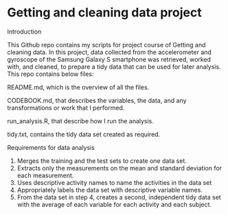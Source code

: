 # Getting and cleaning data project

Introduction

This Github repo contains my scripts for project course of Getting and cleaning data.
In this project, data collected from the accelerometer and gyroscope of the Samsung Galaxy S smartphone was retrieved, worked with, and cleaned, to prepare a tidy data that can be used for later analysis.
This repo contains below files: 

README.md, which is the overview of all the files.

CODEBOOK.md, that describes the variables, the data, and any transformations or work that I performed.

run_analysis.R, that describe how I run the analysis.

tidy.txt, contains the tidy data set created as required.

Requirements for data analysis

1. Merges the training and the test sets to create one data set.
2. Extracts only the measurements on the mean and standard deviation for each measurement.
3. Uses descriptive activity names to name the activities in the data set
4. Appropriately labels the data set with descriptive variable names.
5. From the data set in step 4, creates a second, independent tidy data set with the average of each variable for each activity and each subject.
